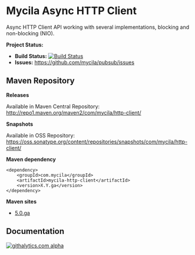 # Mycila Async HTTP Client #

Async HTTP Client API working with several implementations, blocking and non-blocking (NIO).

__Project Status:__

 - __Build Status:__ [![Build Status](https://travis-ci.org/mycila/http-client.png?branch=master)](https://travis-ci.org/mycila/http-client)
 - __Issues:__ https://github.com/mycila/pubsub/issues

## Maven Repository ##

__Releases__

Available in Maven Central Repository: http://repo1.maven.org/maven2/com/mycila/http-client/

__Snapshots__
 
Available in OSS Repository:  https://oss.sonatype.org/content/repositories/snapshots/com/mycila/http-client/

__Maven dependency__

    <dependency>
        <groupId>com.mycila</groupId>
        <artifactId>mycila-http-client</artifactId>
        <version>X.Y.ga</version>
    </dependency>

__Maven sites__

 - [5.0.ga](http://mycila.github.io/http-client/reports/5.0.ga/index.html)

## Documentation ##

[![githalytics.com alpha](https://cruel-carlota.pagodabox.com/25803a0aff184f73d36916c178ef1f2c "githalytics.com")](http://githalytics.com/mycila/pubsub)
